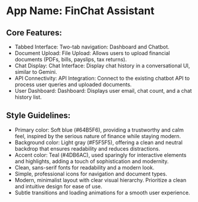 # **App Name**: FinChat Assistant

## Core Features:

- Tabbed Interface: Two-tab navigation: Dashboard and Chatbot.
- Document Upload: File Upload: Allows users to upload financial documents (PDFs, bills, payslips, tax returns).
- Chat Display: Chat Interface: Display chat history in a conversational UI, similar to Gemini.
- API Connectivity: API Integration: Connect to the existing chatbot API to process user queries and uploaded documents.
- User Dashboard: Dashboard: Displays user email, chat count, and a chat history list.

## Style Guidelines:

- Primary color: Soft blue (#64B5F6), providing a trustworthy and calm feel, inspired by the serious nature of finance while staying modern.  
- Background color: Light gray (#F5F5F5), offering a clean and neutral backdrop that ensures readability and reduces distractions.
- Accent color: Teal (#4DB6AC), used sparingly for interactive elements and highlights, adding a touch of sophistication and modernity.
- Clean, sans-serif fonts for readability and a modern look.
- Simple, professional icons for navigation and document types.
- Modern, minimalist layout with clear visual hierarchy. Prioritize a clean and intuitive design for ease of use.
- Subtle transitions and loading animations for a smooth user experience.